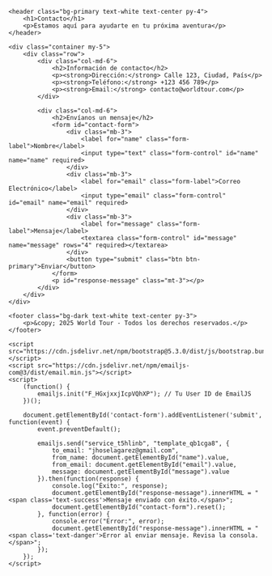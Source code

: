 <!DOCTYPE html>
<html lang="es">
<head>
    <meta charset="UTF-8">
    <meta name="viewport" content="width=device-width, initial-scale=1">
    <title>Contacto - World Tour</title>
    <link href="https://cdn.jsdelivr.net/npm/bootstrap@5.3.0/dist/css/bootstrap.min.css" rel="stylesheet">
</head>
<body>

    <header class="bg-primary text-white text-center py-4">
        <h1>Contacto</h1>
        <p>Estamos aquí para ayudarte en tu próxima aventura</p>
    </header>

    <div class="container my-5">
        <div class="row">
            <div class="col-md-6">
                <h2>Información de contacto</h2>
                <p><strong>Dirección:</strong> Calle 123, Ciudad, País</p>
                <p><strong>Teléfono:</strong> +123 456 789</p>
                <p><strong>Email:</strong> contacto@worldtour.com</p>
            </div>

            <div class="col-md-6">
                <h2>Envíanos un mensaje</h2>
                <form id="contact-form">
                    <div class="mb-3">
                        <label for="name" class="form-label">Nombre</label>
                        <input type="text" class="form-control" id="name" name="name" required>
                    </div>
                    <div class="mb-3">
                        <label for="email" class="form-label">Correo Electrónico</label>
                        <input type="email" class="form-control" id="email" name="email" required>
                    </div>
                    <div class="mb-3">
                        <label for="message" class="form-label">Mensaje</label>
                        <textarea class="form-control" id="message" name="message" rows="4" required></textarea>
                    </div>
                    <button type="submit" class="btn btn-primary">Enviar</button>
                </form>
                <p id="response-message" class="mt-3"></p>
            </div>
        </div>
    </div>

    <footer class="bg-dark text-white text-center py-3">
        <p>&copy; 2025 World Tour - Todos los derechos reservados.</p>
    </footer>

    <script src="https://cdn.jsdelivr.net/npm/bootstrap@5.3.0/dist/js/bootstrap.bundle.min.js"></script>
    <script src="https://cdn.jsdelivr.net/npm/emailjs-com@3/dist/email.min.js"></script>
    <script>
        (function() {
            emailjs.init("F_HGxjxxjIcpVQhXP"); // Tu User ID de EmailJS
        })();

        document.getElementById('contact-form').addEventListener('submit', function(event) {
            event.preventDefault();

            emailjs.send("service_t5hlinb", "template_qb1cga8", {
                to_email: "jhoselagarez@gmail.com",
                from_name: document.getElementById("name").value,
                from_email: document.getElementById("email").value,
                message: document.getElementById("message").value
            }).then(function(response) {
                console.log("Éxito:", response);
                document.getElementById("response-message").innerHTML = "<span class='text-success'>Mensaje enviado con éxito.</span>";
                document.getElementById("contact-form").reset();
            }, function(error) {
                console.error("Error:", error);
                document.getElementById("response-message").innerHTML = "<span class='text-danger'>Error al enviar mensaje. Revisa la consola.</span>";
            });
        });
    </script>

</body>
</html>
